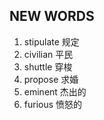 ## NEW WORDS

1. stipulate 规定
2. civilian 平民
3. shuttle 穿梭
4. propose 求婚
5. eminent 杰出的
6. furious 愤怒的
